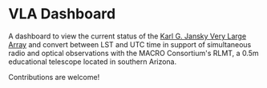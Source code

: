 # VLA Dashboard
A dashboard to view the current status of the [Karl G. Jansky Very Large Array](https://science.nrao.edu/facilities/vla/) and convert between LST and UTC time in support of simultaneous radio and optical observations with the MACRO Consortium's RLMT, a 0.5m educational telescope located in southern Arizona.

Contributions are welcome!
